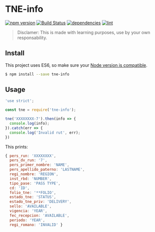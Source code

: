 # TNE-info
[![npm version][npm-image]][npm-url] [![Build Status][ci-image]][ci-url] [![dependencies][dependencies-image]][dependencies-url] [![lint][lint-image]][lint-url]

> Disclamer: This is made with learning purposes, use by your own responsability.

## Install
This project uses ES6, so make sure your [Node version is compatible](https://nodejs.org/en/docs/es6/).
```sh
$ npm install --save tne-info
```

## Usage
```js
'use strict';

const tne = require('tne-info');

tne('XXXXXXXX-7').then(info => {
  console.log(info);
}).catch(err => {
  console.log('Invalid rut', err);
})
```

This prints:
```js
{ pers_run: 'XXXXXXXX',
  pers_dv_run: '7',
  pers_primer_nombre: 'NAME',
  pers_apellido_paterno: 'LASTNAME',
  regi_nombre: 'REGION',
  inst_rbd: 'NUMBER',
  tipo_pase: 'PASS TYPE',
  cd: 'ID',
  folio_tne: '**FOLIO',
  estado_tne: 'STATUS',
  estado_tne_priv: 'DELIVERY',
  sello: 'AVAILABLE',
  vigencia: 'YEAR',
  fec_recepcion: 'AVAILABLE',
  periodo: 'YEAR',
  regi_romano: 'INVALID' }
```


[ci-image]: https://travis-ci.org/mrpatiwi/TNE-info.svg
[ci-url]: https://travis-ci.org/mrpatiwi/TNE-info
[npm-image]: https://badge.fury.io/js/tne-info.svg
[npm-url]: http://badge.fury.io/js/tne-info
[dependencies-image]: https://david-dm.org/mrpatiwi/tne-info.svg
[dependencies-url]: https://david-dm.org/mrpatiwi/tne-info
[lint-image]: https://codeclimate.com/github/mrpatiwi/TNE-info/badges/gpa.svg
[lint-url]: https://codeclimate.com/github/mrpatiwi/TNE-info
